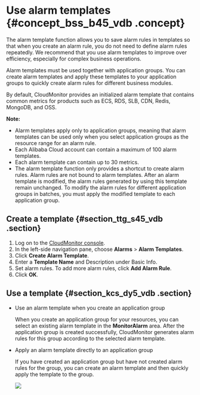 # Use alarm templates {#concept_bss_b45_vdb .concept}

The alarm template function allows you to save alarm rules in templates so that when you create an alarm rule, you do not need to define alarm rules repeatedly. We recommend that you use alarm templates to improve over efficiency, especially for complex business operations.

Alarm templates must be used together with application groups. You can create alarm templates and apply these templates to your application groups to quickly create alarm rules for different business modules.

By default, CloudMonitor provides an initialized alarm template that contains common metrics for products such as ECS, RDS, SLB, CDN, Redis, MongoDB, and OSS.

**Note:** 

-   Alarm templates apply only to application groups, meaning that alarm templates can be used only when you select application groups as the resource range for an alarm rule.
-   Each Alibaba Cloud account can contain a maximum of 100 alarm templates.
-   Each alarm template can contain up to 30 metrics.
-   The alarm template function only provides a shortcut to create alarm rules. Alarm rules are not bound to alarm templates. After an alarm template is modified, the alarm rules generated by using this template remain unchanged. To modify the alarm rules for different application groups in batches, you must apply the modified template to each application group.

## Create a template {#section_ttg_s45_vdb .section}

1.  Log on to the [CloudMonitor console](https://partners-intl.console.aliyun.com/#/cms).
2.  In the left-side navigation pane, choose **Alarms** \> **Alarm Templates**.
3.  Click **Create Alarm Template**.
4.  Enter a **Template Name** and Description under Basic Info.
5.  Set alarm rules. To add more alarm rules, click **Add Alarm Rule**.
6.  Click **OK**.

## Use a template {#section_kcs_dy5_vdb .section}

-   Use an alarm template when you create an application group

    When you create an application group for your resources, you can select an existing alarm template in the **MonitorAlarm** area. After the application group is created successfully, CloudMonitor generates alarm rules for this group according to the selected alarm template.

-   Apply an alarm template directly to an application group

    If you have created an application group but have not created alarm rules for the group, you can create an alarm template and then quickly apply the template to the group.

    ![](http://static-aliyun-doc.oss-cn-hangzhou.aliyuncs.com/assets/img/6226/15446827862656_en-US.png)



